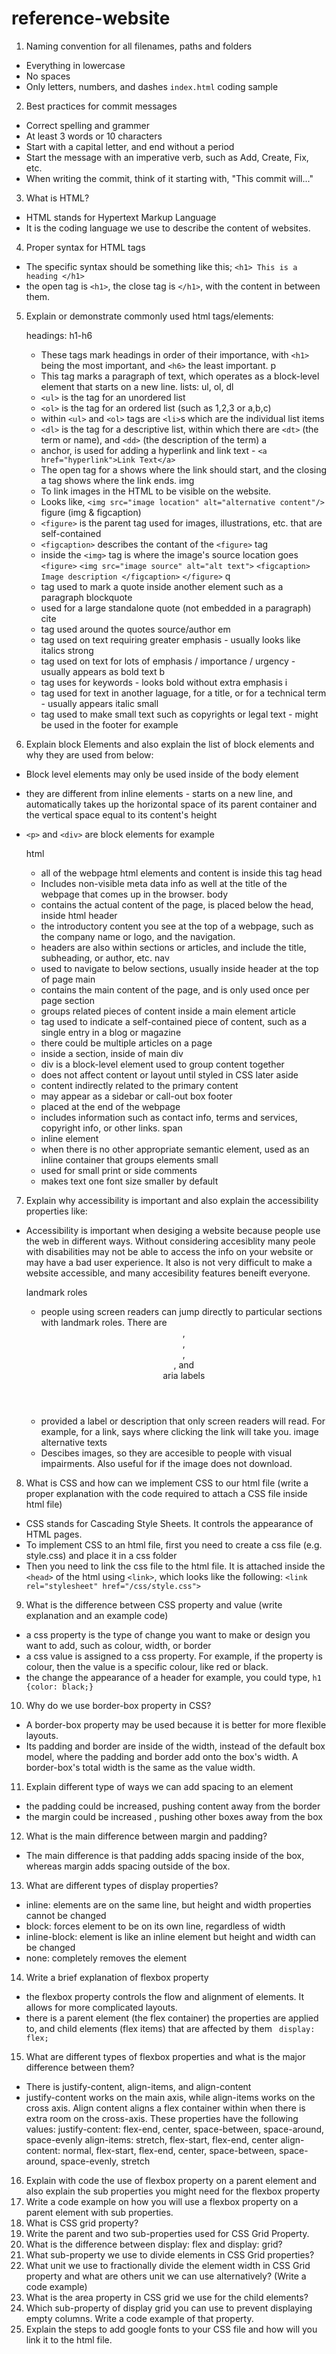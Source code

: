 # reference-website
1. Naming convention for all filenames, paths and folders
- Everything in lowercase
- No spaces
- Only letters, numbers, and dashes 
`index.html` coding sample 
2. Best practices for commit messages
- Correct spelling and grammer
- At least 3 words or 10 characters
- Start with a capital letter, and end without a period
- Start the message with an imperative verb, such as Add, Create, Fix, etc. 
- When writing the commit, think of it starting with, "This commit will..."
3. What is HTML?
- HTML stands for Hypertext Markup Language
- It is the coding language we use to describe the content of websites. 
4. Proper syntax for HTML tags
- The specific syntax should be something like this;
`<h1> This is a heading </h1>`
- the open tag is `<h1>`, the close tag is `</h1>`, with the content in between them. 
5. Explain or demonstrate commonly used html tags/elements:

    headings: h1-h6
    - These tags mark headings in order of their importance, with `<h1>` being the most important, and `<h6>` the least important. 
    p
    - This tag marks a paragraph of text, which operates as a block-level element that starts on a new line. 
    lists: ul, ol, dl
    - `<ul>` is the tag for an unordered list
    - `<ol>` is the tag for an ordered list (such as 1,2,3 or a,b,c)
    - within `<ul>` and `<ol>` tags are `<li>`s which are the individual list items 
    - `<dl>` is the tag for a descriptive list, within which there are `<dt>` (the term or name), and `<dd>` (the description of the term)
    a
    - anchor, is used for adding a hyperlink and link text - `<a href="hyperlink">Link Text</a>`
    - The open tag for a shows where the link should start, and the closing a tag shows where the link ends. 
    img
    - To link images in the HTML to be visible on the website.
    - Looks like, `<img src="image location" alt="alternative content"/>`
    figure (img & figcaption)
    - `<figure>` is the parent tag used for images, illustrations, etc. that are self-contained 
    - `<figcaption>` describes the contant of the `<figure>` tag
    - inside the `<img>` tag is where the image's source location goes 
    `<figure>`
        `<img src="image source" alt="alt text">`
        `<figcaption> Image description </figcaption>`
    `</figure>`
    q
    - tag used to mark a quote inside another element such as a paragraph
    blockquote
    - used for a large standalone quote (not embedded in a paragraph)
    cite
    - tag used around the quotes source/author
    em
    - tag used on text requiring greater emphasis - usually looks like italics 
    strong
    - tag used on text for lots of emphasis / importance / urgency - usually appears as bold text
    b
    - tag uses for keywords - looks bold without extra emphasis
    i
    - tag used for text in another laguage, for a title, or for a technical term - usually appears italic
    small
    - tag used to make small text such as copyrights or legal text - might be used in the footer for example
6. Explain block Elements and also explain the list of block elements and why they are used from below:
- Block level elements may only be used inside of the body element
- they are different from inline elements - starts on a new line, and automatically takes up the horizontal space of its parent container and the vertical space equal to its content's height 
- `<p>` and `<div>` are block elements for example

    html
    - all of the webpage html elements and content is inside this tag 
    head
    - Includes non-visible meta data info as well at the title of the webpage that comes up in the browser. 
    body
    - contains the actual content of the page, is placed below the head, inside html
    header
    - the introductory content you see at the top of a webpage, such as the company name or logo, and the navigation. 
    - headers are also within sections or articles, and include the title, subheading, or author, etc. 
    nav
    - used to navigate to below sections, usually inside header at the top of page 
    main
    - contains the main content of the page, and is only used once per page
    section
    - groups related pieces of content inside a main element 
    article
    - tag used to indicate a self-contained piece of content, such as a single entry in a blog or magazine
    - there could be multiple articles on a page
    - inside a section, inside of main
    div
    - div is a block-level element used to group content together 
    - does not affect content or layout until styled in CSS later
    aside
    - content indirectly related to the primary content 
    - may appear as a sidebar or call-out box
    footer
    - placed at the end of the webpage
    - includes information such as contact info, terms and services, copyright info, or other links. 
    span
    - inline element
    - when there is no other appropriate semantic element, used as an inline container that groups elements
    small
    - used for small print or side comments 
    - makes text one font size smaller by default 

7. Explain why accessibility is important and also explain the accessibility properties like:
- Accessibility is important when desiging a website because people use the web in different ways. Without considering accesiblity many peole with disabilities may not be able to access the info on your website or may have a bad user experience. It also is not very difficult to make a website accessible, and many accesibility features beneift everyone. 

    landmark roles
    - people using screen readers can jump directly to particular sections with landmark roles. There are <header role="banner">, <nav role="naviagtion">, <main role="main">, <aside role="complimentary">, and <footer role="contentinfo">
    aria labels
    - provided a label or description that only screen readers will read. For example, for a link, says where clicking the link will take you.
    image alternative texts
    - Descibes images, so they are accesible to people with visual impairments. Also useful for if the image does not download. 

8. What is CSS and how can we implement CSS to our html file (write a proper explanation with the code required to attach a CSS file inside html file)
- CSS stands for Cascading Style Sheets. It controls the appearance of HTML pages. 
- To implement CSS to an html file, first you need to create a css file (e.g. style.css) and place it in a css folder
- Then you need to link the css file to the html file. It is attached inside the `<head>` of the html using `<link>`, which looks like the following:
` <link rel="stylesheet" href="/css/style.css"> `

9. What is the difference between CSS property and value (write explanation and an example code)
- a css property is the type of change you want to make or design you want to add, such as colour, width, or border
- a css value is assigned to a css property. For example, if the property is colour, then the value is a specific colour, like red or black. 
- the change the appearance of a header for example, you could type, 
` h1 {color: black;} `

10. Why do we use border-box property in CSS?
- A border-box property may be used because it is better for more flexible layouts.
- Its padding and border are inside of the width, instead of the default box model, where the padding and border add onto the box's width. A border-box's total width is the same as the value width. 

11. Explain different type of ways we can add spacing to an element
- the padding could be increased, pushing content away from the border
- the margin could be increased , pushing other boxes away from the box

12. What is the main difference between margin and padding?
- The main difference is that padding adds spacing inside of the box, whereas margin adds spacing outside of the box. 

13. What are different types of display properties?
- inline: elements are on the same line, but height and width properties cannot be changed 
- block: forces element to be on its own line, regardless of width
- inline-block: element is like an inline element but height and width can be changed
- none: completely removes the element

14. Write a brief explanation of flexbox property
- the flexbox property controls the flow and alignment of elements. It allows for more complicated layouts. 
- there is a parent element (the flex container) the properties are applied to, and child elements (flex items) that are affected by them 
` display: flex;`

15. What are different types of flexbox properties and what is the major difference between them?
- There is justify-content, align-items, and align-content
- justify-content works on the main axis, while align-items works on the cross axis. Align content aligns a flex container within when there is extra room on the cross-axis. 
These properties have the following values:
justify-content: flex-end, center, space-between, space-around, space-evenly
align-items: stretch, flex-start, flex-end, center
align-content: normal, flex-start, flex-end, center, space-between, space-around, space-evenly, stretch

16. Explain with code the use of flexbox property on a parent element and also explain the sub properties you might need for the flexbox property
17. Write a code example on how you will use a flexbox property on a parent element with sub properties.
18. What is CSS grid property?
19. Write the parent and two sub-properties used for CSS Grid Property.
20. What is the difference between display: flex and display: grid?
21. What sub-property we use to divide elements in CSS Grid properties?
22. What unit we use to fractionally divide the element width in CSS Grid property and what are others unit we can use alternatively? (Write a code example)
23. What is the area property in CSS grid we use for the child elements?
24. Which sub-property of display grid you can use to prevent displaying empty columns. Write a code example of that property.
25. Explain the steps to add google fonts to your CSS file and how will you link it to the html file.